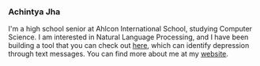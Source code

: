 ### Achintya Jha

I'm a high school senior at Ahlcon International School, studying Computer Science. I am interested in Natural Language Processing, and I have been building a tool that you can check out [here](https://sentimate.org/), which can identify depression through text messages.
You can find more about me at my [website](https://achintyajha.com/).
